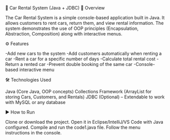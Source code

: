 🚗 Car Rental System (Java + JDBC)
📌 Overview

The Car Rental System is a simple console-based application built in Java.
It allows customers to rent cars, return them, and view rental information.
The system demonstrates the use of OOP principles (Encapsulation, Abstraction, Composition) along with interactive menus.


⚙️ Features

-Add new cars to the system
-Add customers automatically when renting a car
-Rent a car for a specific number of days
-Calculate total rental cost
-Return a rented car
-Prevent double booking of the same car
-Console-based interactive menu

🛠️ Technologies Used

Java (Core Java, OOP concepts)
Collections Framework (ArrayList for storing Cars, Customers, and Rentals)
JDBC (Optional) – Extendable to work with MySQL or any database

▶️ How to Run

Clone or download the project.
Open it in Eclipse/IntelliJ/VS Code with Java configured.
Compile and run the code1.java file.
Follow the menu instructions in the console.

